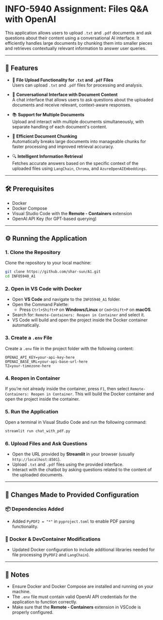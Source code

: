 # INFO-5940 Assignment: Files Q&A with OpenAI

This application allows users to upload `.txt` and `.pdf` documents and ask questions about their content using a conversational AI interface. It efficiently handles large documents by chunking them into smaller pieces and retrieves contextually relevant information to answer user queries.

---

## 🚀 Features

- 📄 **File Upload Functionality for `.txt` and `.pdf` Files**  
  Users can upload `.txt` and `.pdf` files for processing and analysis.

- 💬 **Conversational Interface with Document Content**  
  A chat interface that allows users to ask questions about the uploaded documents and receive relevant, context-aware responses.

- 📚 **Support for Multiple Documents**  
  Upload and interact with multiple documents simultaneously, with separate handling of each document's content.

- 📏 **Efficient Document Chunking**  
  Automatically breaks large documents into manageable chunks for faster processing and improved retrieval accuracy.

- 🔍 **Intelligent Information Retrieval**  
  Fetches accurate answers based on the specific context of the uploaded files using `LangChain`, `Chroma`, and `AzureOpenAIEmbeddings`.

---

## 🛠️ Prerequisites

- Docker
- Docker Compose
- Visual Studio Code with the **Remote - Containers** extension
- OpenAI API Key (for GPT-based querying)

---

## ⚙️ Running the Application

### 1. **Clone the Repository**

Clone the repository to your local machine:

```bash
git clone https://github.com/shar-sun/A1.git
cd INFO5940_A1
```

### 2. **Open in VS Code with Docker**

- Open **VS Code** and navigate to the `INFO5940_A1` folder.
- Open the Command Palette:
  - Press `Ctrl+Shift+P` on **Windows/Linux** or `Cmd+Shift+P` on **macOS**.
- Search for: `Remote-Containers: Reopen in Container` and select it.
- VS Code will build and open the project inside the Docker container automatically.

### 3. **Create a `.env` File**
    
Create a `.env` file in the project folder with the following content:

```env
OPENAI_API_KEY=your-api-key-here
OPENAI_BASE_URL=your-api-base-url-here
TZ=your-timezone-here
```

### 4. **Reopen in Container**

If you’re not already inside the container, press `F1`, then select `Remote-Containers: Reopen in Container`. This will build the Docker container and open the project inside the container.

### 5. **Run the Application**

Open a terminal in Visual Studio Code and run the following command:

```bash
streamlit run chat_with_pdf.py
```

### 6. **Upload Files and Ask Questions**

- Open the URL provided by **Streamlit** in your browser (usually `http://localhost:8501`).
- Upload `.txt` and `.pdf` files using the provided interface.
- Interact with the chatbot by asking questions related to the content of the uploaded documents.

---

## 🔄 Changes Made to Provided Configuration

### 📦 **Dependencies Added**

- Added `PyPDF2 = "*"` in `pyproject.toml` to enable PDF parsing functionality.

### 🐳 **Docker & DevContainer Modifications**

- Updated Docker configuration to include additional libraries needed for file processing (`PyPDF2` and `LangChain`).

---

## 📝 Notes

- Ensure Docker and Docker Compose are installed and running on your machine.
- The `.env` file must contain valid OpenAI API credentials for the application to function correctly.
- Make sure that the **Remote - Containers** extension in VSCode is properly configured.

